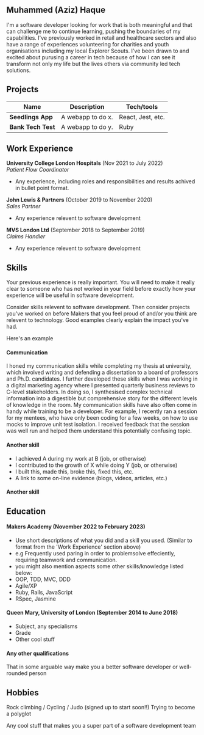 ## Muhammed (Aziz) Haque

I'm a software developer looking for work that is both meaningful and that can challenge me to continue learning, pushing the boundaries of my capabilities. I've previously worked in retail and healthcare sectors and also have a range of experiences volunteering for charities and youth organisations including my local Explorer Scouts. I've been drawn to and excited about purusing a career in tech because of how I can see it transform not only my life but the lives others via community led tech solutions. 

## Projects

| Name                         | Description       | Tech/tools        |
| ---------------------------- | ----------------- | ----------------- |
| **Seedlings App**            | A webapp to do x. | React, Jest, etc. |
| **Bank Tech Test** | A webapp to do y. | Ruby              |

## Work Experience

**University College London Hospitals** (Nov 2021 to July 2022)  
_Patient Flow Coordinator_

- Any experience, including roles and responsibilities and results achived in bullet point format.

**John Lewis & Partners** (October 2019 to November 2020)  
_Sales Partner_

- Any experience relevent to software development

**MVS London Ltd** (September 2018 to September 2019)  
_Claims Handler_

- Any experience relevent to software development

## Skills

Your previous experience is really important. You will need to make it really clear to someone who has not worked in your field before exactly how your experience will be useful in software development.

Consider skills relevent to software development. Then consider projects you've worked on before Makers that you feel proud of and/or you think are relevent to technology. Good examples clearly explain the impact you've had. 


Here's an example

#### Communication
I honed my communication skills while completing my thesis at university, which involved writing and defending a dissertation to a board of professors and Ph.D. candidates. I further developed these skills when I was working in a digital marketing agency where I presented quarterly business reviews to C-level stakeholders. In doing so, I synthesised complex technical information into a digestible but comprehensive story for the different levels of knowledge in the room. My communication skills have also often come in handy while training to be a developer. For example, I recently ran a session for my mentees, who have only been coding for a few weeks, on how to use mocks to improve unit test isolation. I received feedback that the session was well run and helped them understand this potentially confusing topic.

#### Another skill

- I achieved A during my work at B (job, or otherwise)
- I contributed to the growth of X while doing Y (job, or otherwise)
- I built this, made this, broke this, fixed this, etc.
- A link to some on-line evidence (blogs, videos, articles, etc.)

#### Another skill


## Education

#### Makers Academy (November 2022 to February 2023)
- Use short descriptions of what you did and a skill you used. (Similar to format from the 'Work Experience' section above)
- e.g Frequently used paring in order to problemsolve effeciently, requiring teamwork and communication.
- you might also mention aspects some other skills/knowledge listed below: 
- OOP, TDD, MVC, DDD
- Agile/XP
- Ruby, Rails, JavaScript
- RSpec, Jasmine

#### Queen Mary, University of London (September 2014 to June 2018)

- Subject, any specialisms
- Grade
- Other cool stuff

#### Any other qualifications

That in some arguable way make you a better software developer or well-rounded person

## Hobbies

Rock climbing / Cycling / Judo (signed up to start soon!!)
Trying to become a polyglot


Any cool stuff that makes you a super part of a software development team
